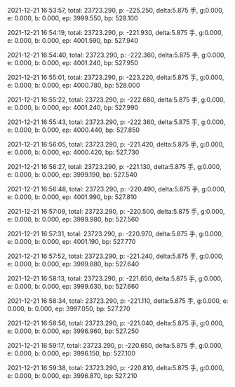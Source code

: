 2021-12-21 16:53:57, total: 23723.290, p: -225.250, delta:5.875 手, g:0.000, e: 0.000, b: 0.000, ep: 3999.550, bp: 528.100

2021-12-21 16:54:19, total: 23723.290, p: -221.930, delta:5.875 手, g:0.000, e: 0.000, b: 0.000, ep: 4001.590, bp: 527.940

2021-12-21 16:54:40, total: 23723.290, p: -222.360, delta:5.875 手, g:0.000, e: 0.000, b: 0.000, ep: 4001.240, bp: 527.950

2021-12-21 16:55:01, total: 23723.290, p: -223.220, delta:5.875 手, g:0.000, e: 0.000, b: 0.000, ep: 4000.780, bp: 528.000

2021-12-21 16:55:22, total: 23723.290, p: -222.680, delta:5.875 手, g:0.000, e: 0.000, b: 0.000, ep: 4001.240, bp: 527.990

2021-12-21 16:55:43, total: 23723.290, p: -222.360, delta:5.875 手, g:0.000, e: 0.000, b: 0.000, ep: 4000.440, bp: 527.850

2021-12-21 16:56:05, total: 23723.290, p: -221.420, delta:5.875 手, g:0.000, e: 0.000, b: 0.000, ep: 4000.420, bp: 527.730

2021-12-21 16:56:27, total: 23723.290, p: -221.130, delta:5.875 手, g:0.000, e: 0.000, b: 0.000, ep: 3999.190, bp: 527.540

2021-12-21 16:56:48, total: 23723.290, p: -220.490, delta:5.875 手, g:0.000, e: 0.000, b: 0.000, ep: 4001.990, bp: 527.810

2021-12-21 16:57:09, total: 23723.290, p: -220.500, delta:5.875 手, g:0.000, e: 0.000, b: 0.000, ep: 3999.980, bp: 527.560

2021-12-21 16:57:31, total: 23723.290, p: -220.970, delta:5.875 手, g:0.000, e: 0.000, b: 0.000, ep: 4001.190, bp: 527.770

2021-12-21 16:57:52, total: 23723.290, p: -221.240, delta:5.875 手, g:0.000, e: 0.000, b: 0.000, ep: 3999.880, bp: 527.640

2021-12-21 16:58:13, total: 23723.290, p: -221.650, delta:5.875 手, g:0.000, e: 0.000, b: 0.000, ep: 3999.630, bp: 527.660

2021-12-21 16:58:34, total: 23723.290, p: -221.110, delta:5.875 手, g:0.000, e: 0.000, b: 0.000, ep: 3997.050, bp: 527.270

2021-12-21 16:58:56, total: 23723.290, p: -221.040, delta:5.875 手, g:0.000, e: 0.000, b: 0.000, ep: 3996.960, bp: 527.250

2021-12-21 16:59:17, total: 23723.290, p: -220.650, delta:5.875 手, g:0.000, e: 0.000, b: 0.000, ep: 3996.150, bp: 527.100

2021-12-21 16:59:38, total: 23723.290, p: -220.810, delta:5.875 手, g:0.000, e: 0.000, b: 0.000, ep: 3996.870, bp: 527.210